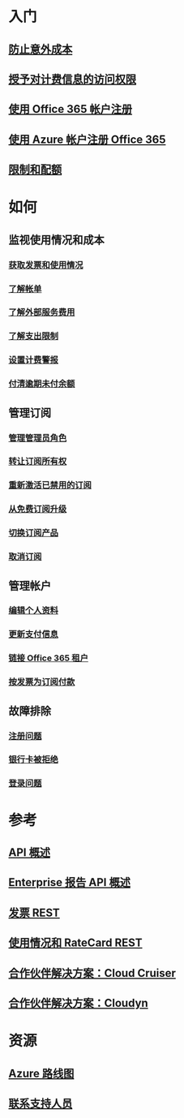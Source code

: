 # 入门
## [防止意外成本](billing-getting-started.md)
## [授予对计费信息的访问权限](billing-manage-access.md)
## [使用 Office 365 帐户注册](billing-use-existing-office-365-account-azure-subscription.md)
## [使用 Azure 帐户注册 Office 365](billing-use-existing-azure-account-for-office-365-subscription.md)
## [限制和配额](../azure-subscription-service-limits.md?toc=/azure/billing/TOC.json)

# 如何
## 监视使用情况和成本
### [获取发票和使用情况](billing-download-azure-invoice-daily-usage-date.md)
### [了解帐单](billing-understand-your-bill.md)
### [了解外部服务费用](billing-understand-your-azure-marketplace-charges.md)
### [了解支出限制](billing-spending-limit.md)
### [设置计费警报](billing-set-up-alerts.md)
### [付清逾期未付余额](billing-azure-subscription-past-due-balance.md)

## 管理订阅
### [管理管理员角色](billing-add-change-azure-subscription-administrator.md)
### [转让订阅所有权](billing-subscription-transfer.md)
### [重新激活已禁用的订阅](billing-subscription-become-disable.md)
### [从免费订阅升级](billing-upgrade-azure-subscription.md)
### [切换订阅产品](billing-how-to-switch-azure-offer.md)
### [取消订阅](billing-how-to-cancel-azure-subscription.md)
## 管理帐户
### [编辑个人资料](billing-how-to-change-azure-account-profile.md)
### [更新支付信息](billing-how-to-change-credit-card.md)
### [链接 Office 365 租户](billing-add-office-365-tenant-to-azure-subscription.md)
### [按发票为订阅付款](billing-how-to-pay-by-invoice.md)
## 故障排除
### [注册问题](billing-troubleshoot-azure-sign-up-issues.md)
### [银行卡被拒绝](billing-credit-card-fails-during-azure-sign-up.md)
### [登录问题](billing-cannot-login-subscription.md)

# 参考
## [API 概述](billing-usage-rate-card-overview.md)
## [Enterprise 报告 API 概述](billing-enterprise-api.md)
## [发票 REST](/rest/api/billing)
## [使用情况和 RateCard REST](https://msdn.microsoft.com/library/azure/1ea5b323-54bb-423d-916f-190de96c6a3c)
## [合作伙伴解决方案：Cloud Cruiser](billing-usage-rate-card-partner-solution-cloudcruiser.md)
## [合作伙伴解决方案：Cloudyn](billing-usage-rate-card-partner-solution-cloudyn.md)

# 资源
## [Azure 路线图](https://azure.microsoft.com/roadmap/)
## [联系支持人员](../azure-supportability/how-to-create-azure-support-request.md)
